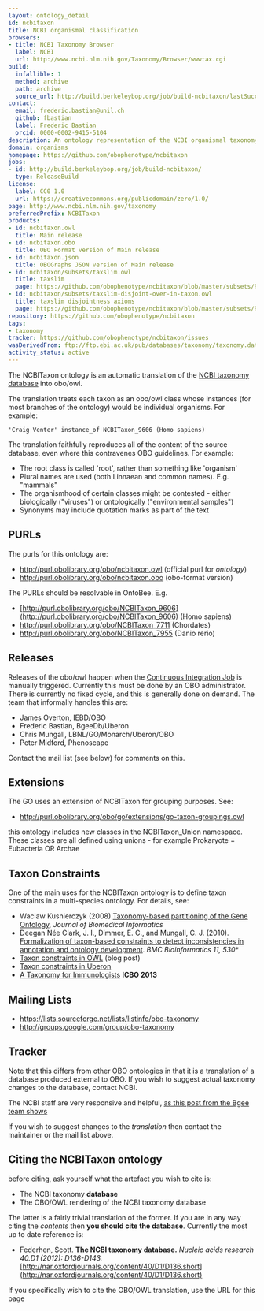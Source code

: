 ```yaml
---
layout: ontology_detail
id: ncbitaxon
title: NCBI organismal classification
browsers:
- title: NCBI Taxonomy Browser
  label: NCBI
  url: http://www.ncbi.nlm.nih.gov/Taxonomy/Browser/wwwtax.cgi
build:
  infallible: 1
  method: archive
  path: archive
  source_url: http://build.berkeleybop.org/job/build-ncbitaxon/lastSuccessfulBuild/artifact/*zip*/archive.zip
contact:
  email: frederic.bastian@unil.ch
  github: fbastian
  label: Frederic Bastian
  orcid: 0000-0002-9415-5104
description: An ontology representation of the NCBI organismal taxonomy
domain: organisms
homepage: https://github.com/obophenotype/ncbitaxon
jobs:
- id: http://build.berkeleybop.org/job/build-ncbitaxon/
  type: ReleaseBuild
license:
  label: CC0 1.0
  url: https://creativecommons.org/publicdomain/zero/1.0/
page: http://www.ncbi.nlm.nih.gov/taxonomy
preferredPrefix: NCBITaxon
products:
- id: ncbitaxon.owl
  title: Main release
- id: ncbitaxon.obo
  title: OBO Format version of Main release
- id: ncbitaxon.json
  title: OBOGraphs JSON version of Main release
- id: ncbitaxon/subsets/taxslim.owl
  title: taxslim
  page: https://github.com/obophenotype/ncbitaxon/blob/master/subsets/README.md
- id: ncbitaxon/subsets/taxslim-disjoint-over-in-taxon.owl
  title: taxslim disjointness axioms
  page: https://github.com/obophenotype/ncbitaxon/blob/master/subsets/README.md
repository: https://github.com/obophenotype/ncbitaxon
tags:
- taxonomy
tracker: https://github.com/obophenotype/ncbitaxon/issues
wasDerivedFrom: ftp://ftp.ebi.ac.uk/pub/databases/taxonomy/taxonomy.dat
activity_status: active
---
```


The NCBITaxon ontology is an automatic translation of the [NCBI taxonomy database](http://www.ncbi.nlm.nih.gov/taxonomy) into obo/owl.

The translation treats each taxon as an obo/owl class whose instances (for most branches of the ontology) would be individual organisms. For example:

    'Craig Venter' instance_of NCBITaxon_9606 (Homo sapiens)

The translation faithfully reproduces all of the content of the source database, even where this contravenes OBO guidelines. For example:

 * The root class is called 'root', rather than something like 'organism'
 * Plural names are used (both Linnaean and common names). E.g. "mammals"
 * The organismhood of certain classes might be contested - either biologically ("viruses") or ontologically ("environmental samples")
 * Synonyms may include quotation marks as part of the text

## PURLs

The purls for this ontology are:

 * http://purl.obolibrary.org/obo/ncbitaxon.owl (official purl for *ontology*)
 * http://purl.obolibrary.org/obo/ncbitaxon.obo (obo-format version)

The PURLs should be resolvable in OntoBee. E.g.

 * [http://purl.obolibrary.org/obo/NCBITaxon_9606](http://purl.obolibrary.org/obo/NCBITaxon_9606) (Homo sapiens)
 * http://purl.obolibrary.org/obo/NCBITaxon_7711 (Chordates)
 * http://purl.obolibrary.org/obo/NCBITaxon_7955 (Danio rerio)

## Releases

Releases of the obo/owl happen when the [Continuous Integration
Job](http://build.berkeleybop.org/job/build-ncbitaxon/) is manually
triggered. Currently this must be done by an OBO administrator. There
is currently no fixed cycle, and this is generally done on demand. The
team that informally handles this are:

 * James Overton, IEBD/OBO
 * Frederic Bastian, BgeeDb/Uberon
 * Chris Mungall, LBNL/GO/Monarch/Uberon/OBO
 * Peter Midford, Phenoscape

Contact the mail list (see below) for comments on this.

## Extensions

The GO uses an extension of NCBITaxon for grouping purposes. See:

* http://purl.obolibrary.org/obo/go/extensions/go-taxon-groupings.owl

this ontology includes new classes in the NCBITaxon_Union namespace. These classes are all defined using unions - for example Prokaryote = Eubacteria OR Archae

## Taxon Constraints

One of the main uses for the NCBITaxon ontology is to define taxon constraints in a multi-species ontology. For details, see:

 * Waclaw Kusnierczyk (2008) [Taxonomy-based partitioning of the Gene Ontology](https://doi.org/10.1016/j.jbi.2007.07.007), *Journal of Biomedical Informatics*
 * Deegan Née Clark, J. I., Dimmer, E. C., and Mungall, C. J. (2010). [Formalization of taxon-based constraints to detect inconsistencies in annotation and ontology development](http://www.biomedcentral.com/1471-2105/11/530). *BMC Bioinformatics 11, 530**
 * [Taxon constraints in OWL](http://douroucouli.wordpress.com/2012/04/24/taxon-constraints-in-owl) (blog post)
 * [Taxon constraints in Uberon](https://github.com/obophenotype/uberon/wiki/Taxon-constraints)
 * [A Taxonomy for Immunologists](http://ceur-ws.org/Vol-1060/icbo2013_submission_76.pdf) **ICBO 2013**

## Mailing Lists

 * https://lists.sourceforge.net/lists/listinfo/obo-taxonomy
 * http://groups.google.com/group/obo-taxonomy

## Tracker

Note that this differs from other OBO ontologies in that it is a
translation of a database produced external to OBO. If you wish to
suggest actual taxonomy changes to the database, contact NCBI.

The NCBI staff are very responsive and helpful, [as this post from the Bgee team shows](https://bgeedb.wordpress.com/2013/05/29/new-taxon-dipnotetrapodomorpha-in-ncbi-taxonomy/)

If you wish to suggest changes to the *translation* then contact the
maintainer or the mail list above.

## Citing the NCBITaxon ontology

before citing, ask yourself what the artefact you wish to cite is:

 * The NCBI taxonomy **database**
 * The OBO/OWL rendering of the NCBI taxonomy database

The latter is a fairly trivial translation of the former. If you are in any way citing the *contents* then **you should cite the database**. Currently the most up to date reference is:

 * Federhen, Scott. **The NCBI taxonomy database.** *Nucleic acids research 40.D1 (2012): D136-D143.* [http://nar.oxfordjournals.org/content/40/D1/D136.short](http://nar.oxfordjournals.org/content/40/D1/D136.short)

If you specifically wish to cite the OBO/OWL translation, use the URL for this page
